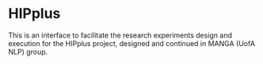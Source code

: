 # HIPplus
This is an interface to facilitate the research experiments design and execution for the HIPplus project, designed and continued in MANGA (UofA NLP) group.
